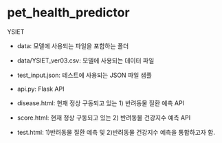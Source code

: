 # pet_health_predictor
YSIET

- data: 모델에 사용되는 파일을 포함하는 폴더
- data/YSIET_ver03.csv: 모델에 사용되는 데이터 파일
- test_input.json: 테스트에 사용되는 JSON 파일 샘플
- api.py: Flask API
- disease.html: 현재 정상 구동되고 있는 1) 반려동물 질환 예측 API
- score.html: 현재 정상 구동되고 있는 2) 반려동물 건강지수 예측 API

- test.html: 1)반려동물 질환 예측 및 2)반려동물 건강지수 예측을 통합하고자 함.

